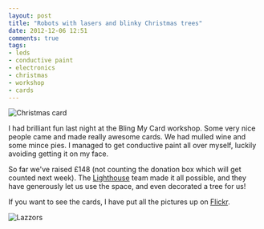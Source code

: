```yaml
---
layout: post
title: "Robots with lasers and blinky Christmas trees"
date: 2012-12-06 12:51
comments: true
tags:
- leds
- conductive paint
- electronics
- christmas 
- workshop 
- cards
---
```

![Christmas card](http://farm9.staticflickr.com/8484/8248214434_6ceffe5b8b_z.jpg)

I had brilliant fun last night at the Bling My Card workshop. Some very nice people came and made really awesome cards. We had mulled wine and some mince pies. I managed to get conductive paint all over myself, luckily avoiding getting it on my face. 

So far we've raised £148 (not counting the donation box which will get counted next week). The [Lighthouse][1] team made it all possible, and they have generously let us use the space, and even decorated a tree for us!

If you want to see the cards, I have put all the pictures up on [Flickr][2].

![Lazzors](http://farm9.staticflickr.com/8484/8247123765_ef3158d544_z.jpg)

[1]: http://lighthouse.org.uk/
[2]: http://www.flickr.com/photos/natalia_buckley/sets/72157632184258650/
